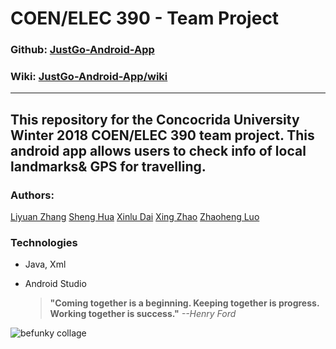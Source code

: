 # COEN/ELEC 390 - Team Project  

### Github: [JustGo-Android-App](https://github.com/Swallow666/JustGo-Android-App)
### Wiki: [JustGo-Android-App/wiki](https://github.com/Swallow666/JustGo-Android-App/wiki)
---  

This repository for the Concocrida University Winter 2018 COEN/ELEC 390 team project. 
This android app allows users to check info of local landmarks& GPS for travelling.
---  
### Authors:  
[Liyuan Zhang](https://github.com/Swallow666) 
[Sheng Hua](https://github.com) 
[Xinlu Dai](https://github.com) 
[Xing Zhao](https://github.com) 
[Zhaoheng Luo](https://github.com) 


### Technologies
- Java, Xml
- Android Studio


	 > **"Coming together is a beginning. Keeping together is progress. Working together is success."**	*--Henry Ford*


![befunky collage](https://user-images.githubusercontent.com/25891267/32930914-83fc06fe-cb2f-11e7-9149-f54de555dea9.jpg)
